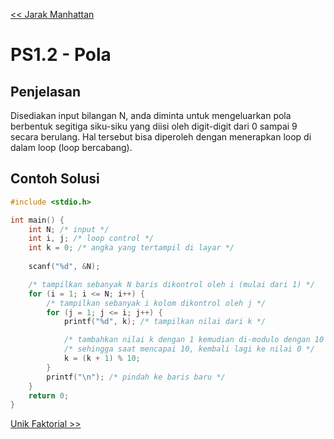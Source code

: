 [<< Jarak Manhattan](1-JarakManhattan.md)

# PS1.2 - Pola

## Penjelasan

Disediakan input bilangan N, anda diminta untuk mengeluarkan pola berbentuk segitiga siku-siku yang diisi oleh digit-digit dari 0 sampai 9 secara berulang. Hal tersebut bisa diperoleh dengan menerapkan loop di dalam loop (loop bercabang).

## Contoh Solusi

```c
#include <stdio.h>

int main() {
    int N; /* input */
    int i, j; /* loop control */
    int k = 0; /* angka yang tertampil di layar */
    
    scanf("%d", &N);

    /* tampilkan sebanyak N baris dikontrol oleh i (mulai dari 1) */
    for (i = 1; i <= N; i++) {
        /* tampilkan sebanyak i kolom dikontrol oleh j */
        for (j = 1; j <= i; j++) {
            printf("%d", k); /* tampilkan nilai dari k */

            /* tambahkan nilai k dengan 1 kemudian di-modulo dengan 10 */
            /* sehingga saat mencapai 10, kembali lagi ke nilai 0 */
            k = (k + 1) % 10;
        }
        printf("\n"); /* pindah ke baris baru */
    }
    return 0;
}
```

[Unik Faktorial >>](3-UnikFaktorial.md)